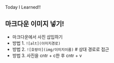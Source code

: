 Today I Learned!!

## 마크다운 이미지 넣기!

- 마크다운에서 사진 삽입하기
- 방법 1. `![alt](이미지경로)`
- 방법 2. `![호랑이](img/이미지이름)` # 상대 경로로 접근
- 방법 3. 사진을 cntr + c한 후 cntr + v
